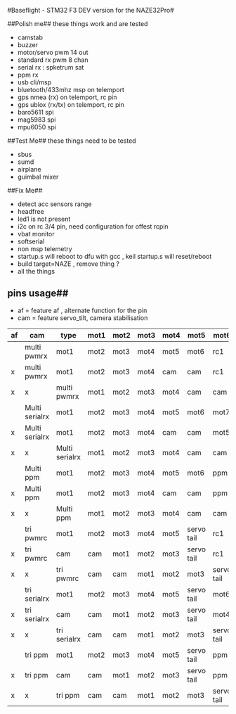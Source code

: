 #Baseflight - STM32 F3 DEV version for the NAZE32Pro#


##Polish me##
these things work and are tested

* camstab 
* buzzer
* motor/servo pwm 14 out
* standard rx pwm 8 chan
* serial rx : spketrum sat
* ppm rx
* usb cli/msp
* bluetooth/433mhz msp on telemport 
* gps nmea (rx) on telemport, rc pin
* gps ublox (rx/tx) on telemport, rc pin
* baro5611 spi 
* mag5983 spi
* mpu6050 spi

##Test Me##
these things need to be tested

* sbus 
* sumd
* airplane
* guimbal mixer

##Fix Me##
* detect acc sensors range
* headfree
* led1 is not present
* i2c on rc 3/4 pin, need configuration for offest rcpin
* vbat monitor
* softserial
* non msp telemetry
* startup.s will reboot to dfu with gcc , keil startup.s  will reset/reboot
* build target=NAZE , remove thing ?
* all the things


## pins usage##
* af = feature af , alternate function for the pin  
* cam = feature servo_tilt, camera stabilisation

af|cam|type|mot1|mot2|mot3|mot4|mot5|mot6|rc1|rc2|rc3|rc4|rc5|rc6|rc7|rc8
--|-------|----|----|----|----|----|----|----|---|---|---|---|---|---|---|---
||multi pwmrx|mot1|mot2|mot3|mot4|mot5|mot6|rc1|rc2|rc3|rc4|rc5|rc6|rc7|rc8
|x|multi pwmrx|mot1|mot2|mot3|mot4|cam|cam|rc1|rc2|rc3|rc4|rc5|rc6|rc7|rc8
x|x|multi pwmrx|mot1|mot2|mot3|mot4|cam|cam|rc1|rc2|rc3|rc4|rc5|rc6|rc7|rc8
||Multi serialrx|mot1|mot2|mot3|mot4|mot5|mot6|mot7|mot8|mot9|mot10|mot11|mot12|mot13|mot14
|x|Multi serialrx|mot1|mot2|mot3|mot4|cam|cam|mot5|mot6|mot7|mot8|servo1|servo2|servo3|servo4
x|x|Multi serialrx|mot1|mot2|mot3|mot4|cam|cam|mot5|mot6|mot7|mot8|mot9|mot10|mot11|mot12
||Multi ppm|mot1|mot2|mot3|mot4|mot5|mot6|ppm|mot6|mot7|mot8|mot9|mot10|mot11|mot12
|x|Multi ppm|mot1|mot2|mot3|mot4|cam|cam|ppm|mot5|mot6|mot7|mot8|mot9|mot10|mot11
x|x|Multi ppm|mot1|mot2|mot3|mot4|cam|cam|ppm|mot6|mot7|mot8|servo1|servo2|servo3|servo4
||tri pwmrc|mot1|mot2|mot3|mot4|mot5|servo tail|rc1|rc2|rc3|rc4|rc5|rc6|rc7|rc8
|x|tri pwmrc|cam|cam|mot1|mot2|mot3|servo tail|rc1|rc2|rc3|rc4|rc5|rc6|rc7|rc8
x|x|tri pwmrc|cam|cam|mot1|mot2|mot3|servo tail|rc1|rc2|rc3|rc4|rc5|rc6|rc7|rc8
||tri serialrx|mot1|mot2|mot3|mot4|mot5|servo tail|mot6|mot7|mot8|mot9|mot10|mot11|mot12|mot13
|x|tri serialrx|cam|cam|mot1|mot2|mot3|servo tail|mot4|mot5|mot6|mot7|mot8|mot9|mot10|mot11
x|x|tri serialrx|cam|cam|mot1|mot2|mot3|servo tail|mot4|mot5|mot6|mot7|servo1|servo2|servo3|servo4
||tri ppm|mot1|mot2|mot3|mot4|mot5|servo tail|ppm|mot6|mot7|mot8|mot9|mot10|mot11|mot12
|x|tri ppm|cam|cam|mot1|mot2|mot3|servo tail|ppm|mot4|mot5|mot6|mot7|mot8|mot9|mot10
x|x|tri ppm|cam|cam|mot1|mot2|mot3|servo tail|ppm|mot4|mot5|mot6|servo1|servo2|servo3|servo4